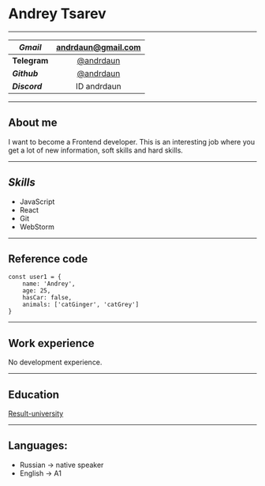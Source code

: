 # Andrey Tsarev

---

| _Gmail_       |            andrdaun@gmail.com            |
| ------------- | :--------------------------------------: |
| **Telegram**  |    [@andrdaun](https://t.me/andrdaun)    |
| **_Github_**  | [@andrdaun](https://github.com/andrdaun) |
| **_Discord_** |               ID andrdaun                |

---

## About me

I want to become a Frontend developer. This is an interesting job where you get a lot of new information, soft skills and hard skills.

---

## **_Skills_**

- JavaScript
- React
- Git
- WebStorm

---

## Reference code

```
const user1 = {
    name: 'Andrey',
    age: 25,
    hasCar: false,
    animals: ['catGinger', 'catGrey']
}
```

---

## Work experience

No development experience.

---

## Education

[Result-university](https://result.school/products/marathon-js)

---

## Languages:

- Russian → native speaker
- English → A1
